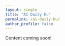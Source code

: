```yaml
---
layout: single
title: "AI Daily hu"
permalink: /ai-daily-hu/
author_profile: false
---
```


Content coming soon!
